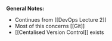 **General Notes:**
* Continues from [[DevOps Lecture 2]]
* Most of this concerns [[Git]]
* [[Centalised Version Control]] exists